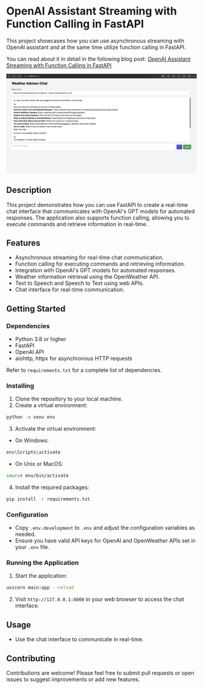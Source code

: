 # OpenAI Assistant Streaming with Function Calling in FastAPI

This project showcases how you can use asynchronous streaming with OpenAI assistant and at the same time utilize function calling
in FastAPI.

You can read about it in detail in the following blog post: [OpenAI Assistant Streaming with Function Calling in FastAPI](https://medium.com/@meeran2003/async-streaming-openai-assistant-api-with-function-calling-in-fastapi-0dfe5935f238)

![OpenAI Assistant Streaming with Function Calling in FastAPI](demo.png?raw=true "Demo")

## Description

This project demonstrates how you can use FastAPI to create a real-time chat interface that communicates with OpenAI's GPT models for automated responses. The application also supports function calling, allowing you to execute commands and retrieve information in real-time.

## Features

- Asynchronous streaming for real-time chat communication.
- Function calling for executing commands and retrieving information.
- Integration with OpenAI's GPT models for automated responses.
- Weather information retrieval using the OpenWeather API.
- Text to Speech and Speech to Text using web APIs.
- Chat interface for real-time communication.

## Getting Started

### Dependencies

- Python 3.8 or higher
- FastAPI
- OpenAI API
- aiohttp, httpx for asynchronous HTTP requests

Refer to `requirements.txt` for a complete list of dependencies.

### Installing

1. Clone the repository to your local machine.
2. Create a virtual environment:

```sh
python -m venv env
```

3. Activate the virtual environment:

- On Windows:

```sh
env\Scripts\activate
```

- On Unix or MacOS:

```sh
source env/bin/activate
```

4. Install the required packages:

```sh
pip install -r requirements.txt
```

### Configuration

- Copy `.env.development` to `.env` and adjust the configuration variables as needed.
- Ensure you have valid API keys for OpenAI and OpenWeather APIs set in your `.env` file.

### Running the Application

1. Start the application:

```sh
uvicorn main:app --reload
```

2. Visit `http://127.0.0.1:8000` in your web browser to access the chat interface.

## Usage

- Use the chat interface to communicate in real-time.

## Contributing

Contributions are welcome! Please feel free to submit pull requests or open issues to suggest improvements or add new features.
